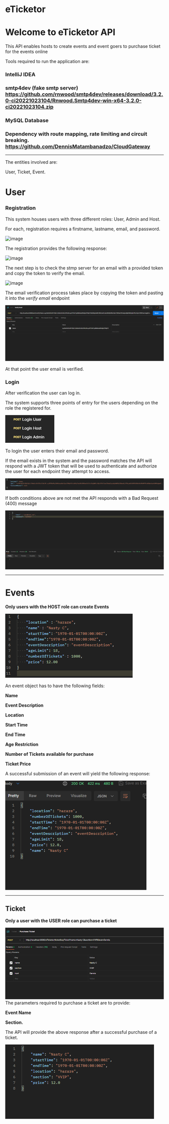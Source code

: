 # eTicketor

# Welcome to eTicketor API

This API enables hosts to create events and event goers to purchase ticket for the events online

Tools required to run the application are:

### IntelliJ IDEA

### smtp4dev (fake smtp server) https://github.com/rnwood/smtp4dev/releases/download/3.2.0-ci20221023104/Rnwood.Smtp4dev-win-x64-3.2.0-ci20221023104.zip

### MySQL Database

### Dependency with route mapping, rate limiting and circuit breaking. https://github.com/DennisMatambanadzo/CloudGateway

****************


The entities involved are:

User,
Ticket,
Event.

# User

### Registration

This system houses users with three different roles: User, Admin and Host.

For each, registration requires a firstname, lastname, email, and password.

![image](https://github.com/DennisMatambanadzo/eTicketor/assets/49873792/a0577231-3bfa-4c49-9f28-1c350f001b48)

The registration provides the following response:

![image](https://github.com/DennisMatambanadzo/eTicketor/assets/49873792/86737ff8-97ad-4ada-87d4-cefd856f5b7e)

The next step is to check the stmp server for an email with a provided token and copy the token to verify the email.

![image](https://github.com/DennisMatambanadzo/eTicketor/assets/49873792/7852de4b-6f4d-4f87-ad96-7c932c8a9aa8)

The email verification process takes place by copying the token and pasting it into the *verify email* endpoint

![img_1.png](img_1.png)

At that point the user email is verified.

### Login

After verification the user can log in.

The system supports three points of entry for the users depending on the role the registered for.

![img_2.png](img_2.png)

To login the user enters their email and password.

If the email exists in the system and the password matches the API will respond with a JWT token 
that will be used to authenticate and authorize the user for each endpoint they attempt to access.

![img_3.png](img_3.png)

If both conditions above are not met the API responds with a Bad Request (400) message

![img_4.png](img_4.png)


********

# Events

**Only users with the HOST role can create Events**

![img_5.png](img_5.png)

An event object has to have the following fields:

**Name**

**Event Description**

**Location**

**Start Time**

**End Time**

**Age Restriction**

**Number of Tickets available for purchase**

**Ticket Price**


A successful submission of an event will yield the following response:

![img_6.png](img_6.png)
****

## Ticket

**Only a user with the USER role can purchase a ticket**

![img_7.png](img_7.png)
 The parameters required to purchase a ticket are to provide:

**Event Name**

**Section.**

The API will provide the above response after a successful purchase of a ticket.

![img_8.png](img_8.png)


    
